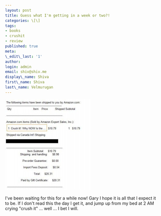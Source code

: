 ```yaml
---
layout: post
title: Guess what I'm getting in a week or two?!
categories: \[\]
tags:
- books
- crushit
- review
published: true
meta:
\_edit\_last: '1'
author:
login: admin
email: shiv@shiv.me
display\_name: Shiva
first\_name: Shiva
last\_name: Velmurugan
---
```


![CropperCapture[2]](/images/CropperCapture2-283x300.jpg)

I've been waiting for this for a while now! Gary I hope it is all that I expect it to be. If I don't read this the day I get it, and jump up from my bed at 2 AM crying "crush it" ... well ... I bet I will.